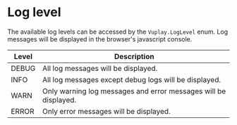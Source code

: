 # Log level

The available log levels can be accessed by the `Vuplay.LogLevel` enum. Log messages will be displayed in the browser's javascript console.

| Level | Description                                                                                 |
|-------|---------------------------------------------------------------------------------------------|
| DEBUG | All log messages will be displayed.                                                         |
| INFO  | All log messages except debug logs will be displayed.                                       |
| WARN  | Only warning log messages and error messages will be displayed.                             |
| ERROR | Only error messages will be displayed.                                                      |